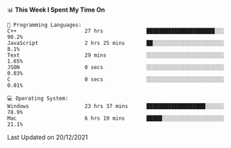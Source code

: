 
<!--START_SECTION:waka-->
📊 **This Week I Spent My Time On** 

```text
💬 Programming Languages: 
C++                      27 hrs              ██████████████████████░░░   90.2% 
JavaScript               2 hrs 25 mins       ██░░░░░░░░░░░░░░░░░░░░░░░   8.1% 
Text                     29 mins             ░░░░░░░░░░░░░░░░░░░░░░░░░   1.65% 
JSON                     0 secs              ░░░░░░░░░░░░░░░░░░░░░░░░░   0.03% 
C                        0 secs              ░░░░░░░░░░░░░░░░░░░░░░░░░   0.01%

💻 Operating System: 
Windows                  23 hrs 37 mins      ███████████████████░░░░░░   78.9% 
Mac                      6 hrs 19 mins       █████░░░░░░░░░░░░░░░░░░░░   21.1%

```


 Last Updated on 20/12/2021
<!--END_SECTION:waka-->
